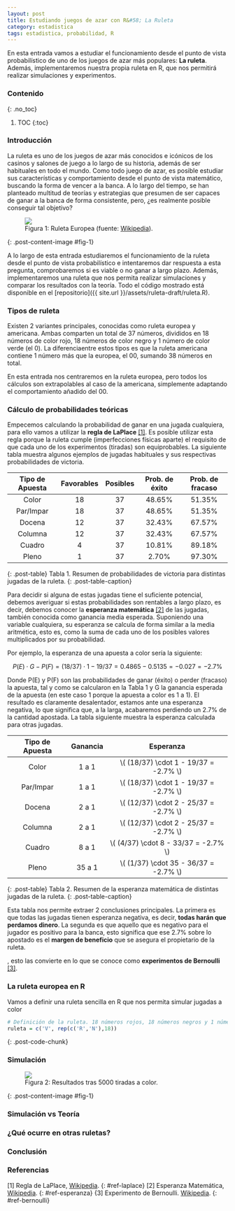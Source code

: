 ```yaml
---
layout: post
title: Estudiando juegos de azar con R&#58; La Ruleta
category: estadistica
tags: estadistica, probabilidad, R
---
```


En esta entrada vamos a estudiar el funcionamiento desde el punto de vista probabilístico de uno de los juegos de azar más populares: <strong>La ruleta</strong>. Además, implementaremos nuestra propia ruleta en R, que nos permitirá realizar simulaciones y experimentos.
<!-- excerpt-end -->


### Contenido
{: .no_toc}

1. TOC
{:toc}


### Introducción
La ruleta es uno de los juegos de azar más conocidos e icónicos de los casinos y salones de juego a lo largo de su
historia, además de ser habituales en todo el mundo. Como todo juego de azar, es posible estudiar sus características y
comportamiento desde el punto de vista matemático, buscando la forma de vencer a la banca. A lo largo del tiempo, se
han planteado multitud de teorías y estrategias que presumen de ser capaces de ganar a la banca de forma consistente,
pero, ¿es realmente posible conseguir tal objetivo?

<figure>
  <img src="{{ site.url }}/assets/ruleta-draft/ruleta.jpg"/>
  <figcaption>Figura 1: Ruleta Europea (fuente: <a href="https://es.wikipedia.org/wiki/Ruleta">Wikipedia</a>).</figcaption>
</figure>
{: .post-content-image #fig-1}


A lo largo de esta entrada estudiaremos el funcionamiento de la ruleta desde el punto de vista probabilístico e intentaremos dar respuesta a esta pregunta, comprobaremos si es viable o no ganar a largo plazo. Además, implementaremos una ruleta que nos permita realizar simulaciones y comparar los resultados con la teoría. Todo el código mostrado está disponible en el [repositorio]({{ site.url }}/assets/ruleta-draft/ruleta.R).

### Tipos de ruleta
Existen 2 variantes principales, conocidas como ruleta europea y americana. Ambas comparten un total de 37 números, divididos en 18 números de color rojo, 18 números de color negro y 1 número de color verde (el 0). La diferenciaentre estos tipos es que la ruleta americana contiene 1 número más que la europea, el 00, sumando 38 números en total.

En esta entrada nos centraremos en la ruleta europea, pero todos los cálculos son extrapolables al caso de la
americana, simplemente adaptando el comportamiento añadido del 00.


### Cálculo de probabilidades teóricas

Empecemos calculando la probabilidad de ganar en una jugada cualquiera, para ello vamos a utilizar la **regla de LaPlace** [[1]](#ref-laplace). Es posible utilizar esta regla porque la ruleta cumple (imperfecciones físicas aparte) el requisito de que cada uno de los experimentos (tiradas) son equiprobables. La siguiente tabla muestra algunos ejemplos de jugadas habituales y sus respectivas probabilidades de victoria.

|Tipo de Apuesta | Favorables | Posibles | Prob. de éxito | Prob. de fracaso |
|:--------------:|:----------:|:--------:|:--------------:|:----------------:|
|Color           | 18         | 37       | 48.65%         | 51.35%           |
|Par/Impar       | 18         | 37       | 48.65%         | 51.35%           |
|Docena          | 12         | 37       | 32.43%         | 67.57%           |
|Columna         | 12         | 37       | 32.43%         | 67.57%           |
|Cuadro          | 4          | 37       | 10.81%         | 89.18%           |
|Pleno           | 1          | 37       | 2.70%          | 97.30%           |
{: .post-table}
Tabla 1. Resumen de probabilidades de victoria para distintas jugadas de la ruleta.
{: .post-table-caption}

Para decidir si alguna de estas jugadas tiene el suficiente potencial, debemos averiguar si estas probabilidades son rentables a largo plazo, es decir, debemos conocer la **esperanza matemática** [[2]](#ref-esperanza) de las jugadas, también conocida como ganancia media esperada. Suponiendo una variable cualquiera, su esperanza se calcula de forma similar a la media aritmética, esto es, como la suma de cada uno de los posibles valores multiplicados por su probabilidad.

Por ejemplo, la esperanza de una apuesta a color sería la siguiente:

$$ P(E) \cdot G - P(F) = (18/37) \cdot 1 - 19/37 = 0.4865 - 0.5135 = -0.027 = -2.7\% $$

Donde P(E) y P(F) son las probabilidades de ganar (éxito) o perder (fracaso) la apuesta, tal y como se calcularon en la
Tabla 1 y G la ganancia esperada de la apuesta (en este caso 1 porque la apuesta a color es 1 a 1). El resultado es
claramente desalentador, estamos ante una esperanza negativa, lo que significa que, a la larga, acabaremos perdiendo un
2.7\% de la cantidad apostada. La tabla siguiente muestra la esperanza calculada para otras jugadas.


|Tipo de Apuesta | Ganancia | Esperanza                                |
|:--------------:|:--------:|:----------------------------------------:|
|Color           | 1 a 1    | \\( (18/37) \cdot 1  - 19/37 = -2.7\% \\)|
|Par/Impar       | 1 a 1    | \\( (18/37) \cdot 1  - 19/37 = -2.7\% \\)|
|Docena          | 2 a 1    | \\( (12/37) \cdot 2  - 25/37 = -2.7\% \\)|
|Columna         | 2 a 1    | \\( (12/37) \cdot 2  - 25/37 = -2.7\% \\)|
|Cuadro          | 8 a 1    | \\( (4/37)  \cdot 8  - 33/37 = -2.7\% \\)|
|Pleno           | 35 a 1   | \\( (1/37)  \cdot 35 - 36/37 = -2.7\% \\)|
{: .post-table}
Tabla 2. Resumen de la esperanza matemática de distintas jugadas de la ruleta.
{: .post-table-caption}

Esta tabla nos permite extraer 2 conclusiones principales. La primera es que todas las jugadas tienen esperanza negativa, es decir, **todas harán que perdamos dinero**. La segunda es que aquello que es negativo para el jugador es positivo para la banca, esto significa que ese 2.7% sobre lo apostado es el **margen de beneficio** que se asegura el propietario de la ruleta.


<!-- Enlazar aquí algo de Bernoulli y la binomial -->

, esto las convierte en lo que se conoce como **experimentos de Bernoulli** [[3]](#ref-bernoulli).


### La ruleta europea en R

Vamos a definir una ruleta sencilla en R que nos permita simular jugadas a color 

```R
# Definición de la ruleta. 18 números rojos, 18 números negros y 1 número verde (0).
ruleta = c('V', rep(c('R','N'),18))
```
{: .post-code-chunk}


### Simulación

<figure>
  <img src="{{site.url}}/assets/ruleta-draft/tiradas.png"/>
  <figcaption>Figura 2: Resultados tras 5000 tiradas a color.</figcaption>
</figure>
{: .post-content-image #fig-1}


### Simulación vs Teoría
### ¿Qué ocurre en otras ruletas?
### Conclusión
### Referencias

[1] Regla de LaPlace, [Wikipedia](https://es.wikipedia.org/wiki/Probabilidad#Regla_de_Laplace).
{: #ref-laplace}
[2] Esperanza Matemática, [Wikipedia](https://es.wikipedia.org/wiki/Esperanza_matem%C3%A1tica).
{: #ref-esperanza}
{3] Experimento de Bernoulli. [Wikipedia](https://es.wikipedia.org/wiki/Ensayo_de_Bernoulli).
{: #ref-bernoulli}
